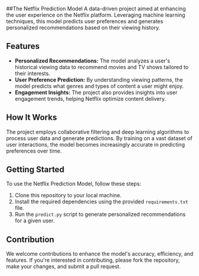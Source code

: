   ##The Netflix Prediction Model 
  A data-driven project aimed at enhancing the user experience on the Netflix platform. Leveraging machine learning techniques, this model predicts user preferences and generates personalized recommendations based on their viewing history.

## Features

- **Personalized Recommendations:** The model analyzes a user's historical viewing data to recommend movies and TV shows tailored to their interests.
- **User Preference Prediction:** By understanding viewing patterns, the model predicts what genres and types of content a user might enjoy.
- **Engagement Insights:** The project also provides insights into user engagement trends, helping Netflix optimize content delivery.

## How It Works

The project employs collaborative filtering and deep learning algorithms to process user data and generate predictions. By training on a vast dataset of user interactions, the model becomes increasingly accurate in predicting preferences over time.

## Getting Started

To use the Netflix Prediction Model, follow these steps:

1. Clone this repository to your local machine.
2. Install the required dependencies using the provided `requirements.txt` file.
3. Run the `predict.py` script to generate personalized recommendations for a given user.

## Contribution

We welcome contributions to enhance the model's accuracy, efficiency, and features. If you're interested in contributing, please fork the repository, make your changes, and submit a pull request.
